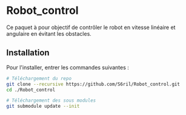 # Robot_control

Ce paquet à pour objectif de contrôler le robot en vitesse linéaire et angulaire en évitant les obstacles.


## Installation

Pour l'installer, entrer les commandes suivantes :

```bash
# Téléchargement du repo
git clone --recursive https://github.com/S6ril/Robot_control.git
cd ./Robot_control

# Téléchargement des sous modules
git submodule update --init
```


